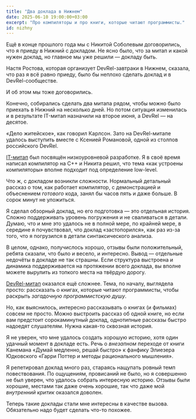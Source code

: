 ```yaml
---
title: "Два доклада в Нижнем"
date: 2025-06-10 19:00:00+03:00
excerpt: "Про компиляторы и про книги, которые читают программисты."
id: nizhny
---
```


Ещё в конце прошлого года мы с Никитой Соболевым договорились, что я приеду в Нижний с докладом.
Не ясно было, что за митап и какой нужен доклад, но главное мы уже решили — докладу быть.

Настя Ростова, которая организует DevRel-завтраки в Нижнем, сказала, что раз я всё равно приеду, было бы неплохо сделать доклад и в DevRel-сообществе.

И об этом мы тоже договорились.

Конечно, собирались сделать два митапа рядом, чтобы можно было приехать в Нижний на несколько дней.
Но потом ситуация изменилась и в результате IT-митап назначили на второе июня, а DevRel — на десятое.

«Дело житейское», как говорил Карлсон.
Зато на DevRel-митапе удалось выступить вместе с Ксенией Романовой, одной из столпов российского DevRel.

[IT-митап](https://it52.info/events/2025-06-02-low-level-meetup-2025) был посвящён низкоуровневой разработке. Я в своё время написал компилятор на C++ и Никита решил, что тема «как устроены компиляторы» вполне подходит под определение low-level.

Что ж, с докладом возникли сложности.
Нормальный детальный рассказ о том, как работает компилятор, с демонстрацией и объеснением *готового* кода, занял бы часов пять и даже больше.
В сорок минут не уложиться.

Я сделал обзорный доклад, но его подготовка — это отдельная история.
Сложно поддерживать уровень погружения и не сваливаться в детали.
Думаю, что и мне это удалось не в полной мере, по крайней мере, в середине я почувствовал, что доклад «застопорился», как раз из-за того, что я погрузился в детали синтаксического анализа.

В целом, однако, получислось хорошо, отзывы были положительный, ребята сказали, что было и весело, и интересно.
Вывод — отдельные недочёты в докладе не так страшны.
Если структура выстроена и динамика поддерживается на протяжении всего доклада, вы вполне можете вырулить из топкого места на твёрдую дорогу.

[DevRel-митап](https://gomeetup.ru/events/45285-devrel-meetup-1-v-nizhnem-novgorode-ponimaem-i-rastim-ambassadorov-tehnobrenda) оказался ещё сложнее.
Тема, по началу, выглядела просто: рассказать о книгах, которые читают программисты, чтобы раскрыть *загадочную программистскую душу*.

Но, как выяснилось, интересно рассказывать о книгах (и фильмах) совсем не просто.
Можно выстроить рассказ об одной книге, но если вам предстоит сорокаминутный доклад, однотипные рассказы быстро надоедят слушателям.
Нужна какая-то сквозная история.

Я не уверен, что мне удалось создать хорошую историю, хотя один удачный момент в докладе есть.
Речь о *внезапном* переходе от книги Канемана «Думай медленно, решай быстро» к фанфику Элиезера Юдковского «Гарри Поттер и методы рационального мышления».

Я репетировал доклад много раз, стараясь нащупать ровный темп повествования.
По ощущениям, провисаний не было, но я совершенно не был уверен, что удалось собрать интересную историю.
Отзывы были хорошие, местами так даже очень хорошие, так что даже мой *внутренний критик* оказался доволен.

Теперь такие доклады стали мне интересны в качестве вызова.
Обязательно надо будет сделать что-то похожее.
